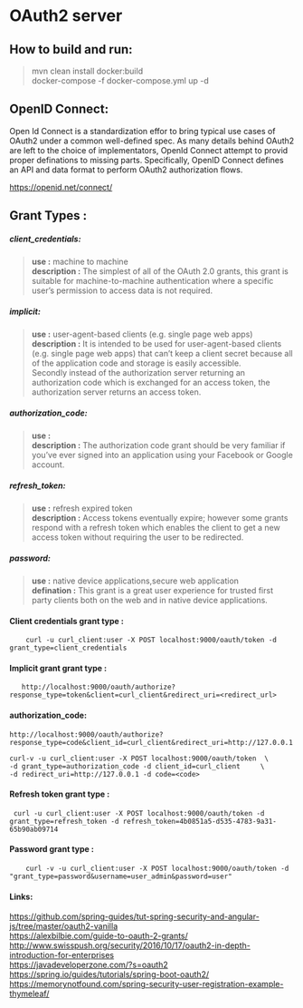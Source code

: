 
# OAuth2 server

## How to build and run:
> mvn clean install docker:build <br>
> docker-compose -f docker-compose.yml up -d

## OpenID Connect:
Open Id Connect is a standardization effor to bring typical use cases of OAuth2 under a common well-defined spec. As many details behind OAuth2 are left to the choice of implementators, OpenId Connect attempt to provid proper definations to missing parts. Specifically, OpenID Connect defines an API and data format to perform OAuth2 authorization flows. 

https://openid.net/connect/


## Grant Types : 

##### client_credentials: 

> **use         :** machine to machine <br>
> **description :** The simplest of all of the OAuth 2.0 grants, this grant is suitable for machine-to-machine authentication where a specific user’s permission to access data is not required.
   
##### implicit:

> **use         :** user-agent-based clients (e.g. single page web apps) <br>
> **description :** It is intended to be used for user-agent-based clients (e.g. single page web apps) that can’t keep a client secret because all of the application code and storage is easily accessible.<br>
              Secondly instead of the authorization server returning an authorization code which is exchanged for an access token, the authorization server returns an access token.

##### authorization_code:
> **use         :** <br>
> **description :** The authorization code grant should be very familiar if you’ve ever signed into an application using your Facebook or Google account.


##### refresh_token:
> **use         :** refresh expired token <br>
> **description :** Access tokens eventually expire; however some grants respond with a refresh token which enables the client to get a new access token without requiring the user to be redirected.

##### password:
> **use        :** native device applications,secure web application<br>
> **defination :** This grant is a great user experience for trusted first party clients both on the web and in native device applications.



#### Client credentials grant type : 
```
    curl -u curl_client:user -X POST localhost:9000/oauth/token -d grant_type=client_credentials
```

#### Implicit grant grant type : 
```
   http://localhost:9000/oauth/authorize?response_type=token&client=curl_client&redirect_uri=<redirect_url>
```

#### authorization_code:
```
http://localhost:9000/oauth/authorize?response_type=code&client_id=curl_client&redirect_uri=http://127.0.0.1

curl-v -u curl_client:user -X POST localhost:9000/oauth/token  \
-d grant_type=authorization_code -d client_id=curl_client     \
-d redirect_uri=http://127.0.0.1 -d code=<code>
```

#### Refresh token grant type : 
```
 curl -u curl_client:user -X POST localhost:9000/oauth/token -d grant_type=refresh_token -d refresh_token=4b0851a5-d535-4783-9a31-65b90ab09714
```

#### Password grant type : 
```
    curl -v -u curl_client:user -X POST localhost:9000/oauth/token -d "grant_type=password&username=user_admin&password=user"
```

#### Links:

 https://github.com/spring-guides/tut-spring-security-and-angular-js/tree/master/oauth2-vanilla<br>
 https://alexbilbie.com/guide-to-oauth-2-grants/<br>
 http://www.swisspush.org/security/2016/10/17/oauth2-in-depth-introduction-for-enterprises<br>
 https://javadeveloperzone.com/?s=oauth2<br>
 https://spring.io/guides/tutorials/spring-boot-oauth2/<br>
 https://memorynotfound.com/spring-security-user-registration-example-thymeleaf/<br>

